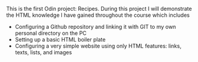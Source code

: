 This is the first Odin project: Recipes.  During this project I will demonstrate the HTML knowledge I have gained throughout the course which includes
- Configuring a Github repository and linking it with GIT to my own personal directory on the PC
- Setting up a basic HTML boiler plate
- Configuring a very simple website using only HTML features:  links, texts, lists, and images
